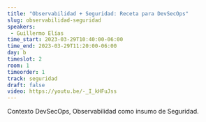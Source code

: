 ```yaml
---
title: "Observabilidad + Seguridad: Receta para DevSecOps"
slug: observabilidad-seguridad
speakers:
 - Guillermo Elías
time_start: 2023-03-29T10:40:00-06:00
time_end: 2023-03-29T11:20:00-06:00
day: b
timeslot: 2
room: 1
timeorder: 1
track: seguridad
draft: false
video: https://youtu.be/-_I_kHFuJss
---
```


Contexto DevSecOps, Observabilidad como insumo de Seguridad.
